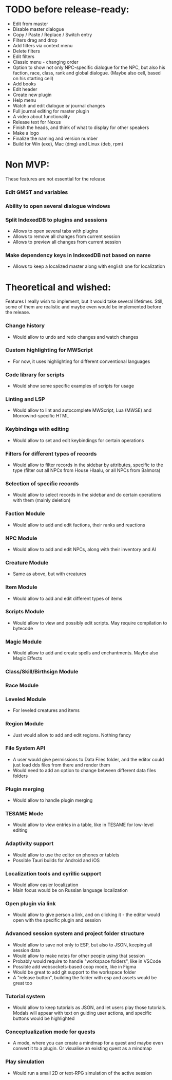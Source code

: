 # TODO before release-ready:
- Edit from master
- Disable master dialogue
- Copy / Paste / Replace / Switch entry
- Filters drag and drop
- Add filters via context menu
- Delete filters
- Edit filters
- Classic menu - changing order
- Option to show not only NPC-specific dialogue for the NPC, but also his faction, race, class, rank and global dialogue. (Maybe also cell, based on his starting cell)
- Add books
- Edit header
- Create new plugin
- Help menu
- Watch and edit dialogue or journal changes
- Full journal editing for master plugin
- A video about functionality
- Release text for Nexus
- Finish the heads, and think of what to display for other speakers
- Make a logo
- Finalize the naming and version number
- Build for Win (exe), Mac (dmg) and Linux (deb, rpm)

# Non MVP:
These features are not essential for the release
### Edit GMST and variables
### Ability to open several dialogue windows
### Split IndexedDB to plugins and sessions 
- Allows to open several tabs with plugins
- Allows to remove all changes from current session
- Allows to preview all changes from current session
### Make dependency keys in IndexedDB not based on name
- Allows to keep a localized master along with english one for localization

# Theoretical and wished:
Features I really wish to implement, but it would take several lifetimes. Still, some of them are realistic and maybe even would be implemented before the release.
### Change history
- Would allow to undo and redo changes and watch changes
### Custom highlighting for MWScript
- For now, it uses highlighting for different conventional languages
### Code library for scripts
- Would show some specific examples of scripts for usage
### Linting and LSP
- Would allow to lint and autocomplete MWScript, Lua (MWSE) and Morrowind-specific HTML
### Keybindings with editing
- Would allow to set and edit keybindings for certain operations
### Filters for different types of records
- Would allow to filter records in the sidebar by attributes, specific to the type (filter out all NPCs from House Hlaalu, or all NPCs from Balmora)
### Selection of specific records
- Would allow to select records in the sidebar and do certain operations with them (mainly deletion)
### Faction Module
- Would allow to add and edit factions, their ranks and reactions
### NPC Module
- Would allow to add and edit NPCs, along with their inventory and AI
### Creature Module
- Same as above, but with creatures
### Item Module
- Would allow to add and edit different types of items
### Scripts Module
- Would allow to view and possibly edit scripts. May require compilation to bytecode
### Magic Module
- Would allow to add and create spells and enchantments. Maybe also Magic Effects
### Class/Skill/Birthsign Module
### Race Module
### Leveled Module
- For leveled creatures and items
### Region Module
- Just would allow to add and edit regions. Nothing fancy
### File System API
- A user would give permissions to Data Files folder, and the editor could just load dds files from there and render them
- Would need to add an option to change between different data files folders
### Plugin merging
- Would allow to handle plugin merging
### TESAME Mode 
- Would allow to view entries in a table, like in TESAME for low-level editing
### Adaptivity support
- Would allow to use the editor on phones or tablets
- Possible Tauri builds for Android and iOS
### Localization tools and cyrillic support
- Would allow easier localization
- Main focus would be on Russian language localization
### Open plugin via link
- Would allow to give person a link, and on clicking it - the editor would open with the specific plugin and session
### Advanced session system and project folder structure
- Would allow to save not only to ESP, but also to JSON, keeping all session data
- Would allow to make notes for other people using that session
- Probably would require to handle "workspace folders", like in VSCode
- Possible add websockets-based coop mode, like in Figma
- Would be great to add git support to the workspace folder
- A "release button", building the folder with esp and assets would be great too
### Tutorial system
- Would allow to keep tutorials as JSON, and let users play those tutorials. Modals will appear with text on guiding user actions, and specific buttons would be highlighted
### Conceptualization mode for quests
- A mode, where you can create a mindmap for a quest and maybe even convert it to a plugin. Or visualise an existing quest as a mindmap
### Play simulation
- Would run a small 2D or text-RPG simulation of the active session
  